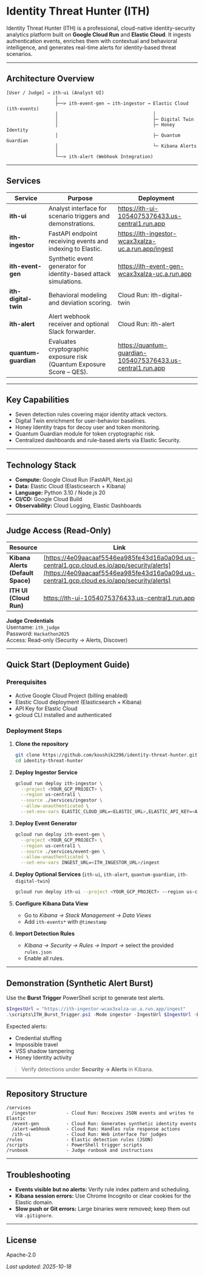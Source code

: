 # Identity Threat Hunter (ITH)

Identity Threat Hunter (ITH) is a professional, cloud-native identity-security analytics platform built on **Google Cloud Run** and **Elastic Cloud**. It ingests authentication events, enriches them with contextual and behavioral intelligence, and generates real-time alerts for identity-based threat scenarios.

---

## Architecture Overview

```
[User / Judge] → ith-ui (Analyst UI)
                  │
                  ├──> ith-event-gen → ith-ingestor → Elastic Cloud (ith-events)
                  │                                   │
                  │                                   ├─ Digital Twin
                  │                                   ├─ Honey Identity
                  │                                   ├─ Quantum Guardian
                  │                                   └─ Kibana Alerts
                  │
                  └──> ith-alert (Webhook Integration)
```

---

## Services

| Service | Purpose | Deployment |
|----------|----------|------------|
| **ith-ui** | Analyst interface for scenario triggers and demonstrations. | https://ith-ui-1054075376433.us-central1.run.app |
| **ith-ingestor** | FastAPI endpoint receiving events and indexing to Elastic. | https://ith-ingestor-wcax3xalza-uc.a.run.app/ingest |
| **ith-event-gen** | Synthetic event generator for identity-based attack simulations. | https://ith-event-gen-wcax3xalza-uc.a.run.app |
| **ith-digital-twin** | Behavioral modeling and deviation scoring. | Cloud Run: ith-digital-twin |
| **ith-alert** | Alert webhook receiver and optional Slack forwarder. | Cloud Run: ith-alert |
| **quantum-guardian** | Evaluates cryptographic exposure risk (Quantum Exposure Score – QES). | https://quantum-guardian-1054075376433.us-central1.run.app |

---

## Key Capabilities

- Seven detection rules covering major identity attack vectors.
- Digital Twin enrichment for user-behavior baselines.
- Honey Identity traps for decoy user and token monitoring.
- Quantum Guardian module for token cryptographic risk.
- Centralized dashboards and rule-based alerts via Elastic Security.

---

## Technology Stack

- **Compute:** Google Cloud Run (FastAPI, Next.js)
- **Data:** Elastic Cloud (Elasticsearch + Kibana)
- **Language:** Python 3.10 / Node.js 20
- **CI/CD:** Google Cloud Build
- **Observability:** Cloud Logging, Elastic Dashboards

---

## Judge Access (Read-Only)

| Resource | Link |
|-----------|------|
| **Kibana Alerts (Default Space)** | [https://4e09aacaaf5546ea985fe43d16a0a09d.us-central1.gcp.cloud.es.io/app/security/alerts](https://4e09aacaaf5546ea985fe43d16a0a09d.us-central1.gcp.cloud.es.io/app/security/alerts) |
| **ITH UI (Cloud Run)** | https://ith-ui-1054075376433.us-central1.run.app |

**Judge Credentials**  
Username: `ith_judge`  
Password: `Hackathon2025`  
Access: Read-only (Security → Alerts, Discover)  

---

## Quick Start (Deployment Guide)

### Prerequisites
- Active Google Cloud Project (billing enabled)
- Elastic Cloud deployment (Elasticsearch + Kibana)
- API Key for Elastic Cloud
- gcloud CLI installed and authenticated

### Deployment Steps

1. **Clone the repository**
   ```bash
   git clone https://github.com/koushik2296/identity-threat-hunter.git
   cd identity-threat-hunter
   ```

2. **Deploy Ingestor Service**
   ```bash
   gcloud run deploy ith-ingestor \
     --project <YOUR_GCP_PROJECT> \
     --region us-central1 \
     --source ./services/ingestor \
     --allow-unauthenticated \
     --set-env-vars ELASTIC_CLOUD_URL=<ELASTIC_URL>,ELASTIC_API_KEY=<API_KEY>,ELASTIC_INDEX=ith-events
   ```

3. **Deploy Event Generator**
   ```bash
   gcloud run deploy ith-event-gen \
     --project <YOUR_GCP_PROJECT> \
     --region us-central1 \
     --source ./services/event-gen \
     --allow-unauthenticated \
     --set-env-vars INGEST_URL=<ITH_INGESTOR_URL>/ingest
   ```

4. **Deploy Optional Services** (`ith-ui`, `ith-alert`, `quantum-guardian`, `ith-digital-twin`)
   ```bash
   gcloud run deploy ith-ui --project <YOUR_GCP_PROJECT> --region us-central1 --source ./services/ith-ui --allow-unauthenticated
   ```

5. **Configure Kibana Data View**
   - Go to *Kibana → Stack Management → Data Views*
   - Add `ith-events*` with `@timestamp`

6. **Import Detection Rules**
   - *Kibana → Security → Rules → Import →* select the provided `rules.json`
   - Enable all rules.

---

## Demonstration (Synthetic Alert Burst)

Use the **Burst Trigger** PowerShell script to generate test alerts.

```powershell
$IngestUrl = "https://ith-ingestor-wcax3xalza-uc.a.run.app/ingest"
.\scripts\ITH_Burst_Trigger.ps1 -Mode ingestor -IngestUrl $IngestUrl -BurstSeconds 60
```

Expected alerts:
- Credential stuffing
- Impossible travel
- VSS shadow tampering
- Honey Identity activity

> Verify detections under **Security → Alerts** in Kibana.

---

## Repository Structure

```
/services
  /ingestor           - Cloud Run: Receives JSON events and writes to Elastic
  /event-gen          - Cloud Run: Generates synthetic identity events
  /alert-webhook      - Cloud Run: Handles rule response actions
  /ith-ui             - Cloud Run: Web interface for judges
/rules                - Elastic detection rules (JSON)
/scripts              - PowerShell trigger scripts
/runbook              - Judge runbook and instructions
```

---

## Troubleshooting

- **Events visible but no alerts:** Verify rule index pattern and scheduling.
- **Kibana session errors:** Use Chrome Incognito or clear cookies for the Elastic domain.
- **Slow push or Git errors:** Large binaries were removed; keep them out via `.gitignore`.

---

## License

Apache-2.0

_Last updated: 2025-10-18_

